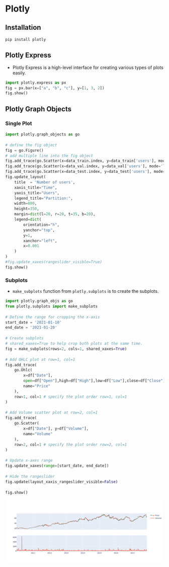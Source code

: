 # Plotly

## Installation

```Python
pip install plotly
```

## Plotly Express

- Plotly Express is a high-level interface for creating various types of plots easily.

```Python
import plotly.express as px
fig = px.bar(x=["a", "b", "c"], y=[1, 3, 2])
fig.show()
```

## Plotly Graph Objects

### Single Plot

```Python
import plotly.graph_objects as go

# define the fig object
fig = go.Figure()
# add multiple line into the fig object
fig.add_trace(go.Scatter(x=data_train.index, y=data_train['users'], mode='lines', name='Train'))
fig.add_trace(go.Scatter(x=data_val.index, y=data_val['users'], mode='lines', name='Validation'))
fig.add_trace(go.Scatter(x=data_test.index, y=data_test['users'], mode='lines', name='Test'))
fig.update_layout(
    title  = 'Number of users',
    xaxis_title="Time",
    yaxis_title="Users",
    legend_title="Partition:",
    width=800,
    height=350,
    margin=dict(l=20, r=20, t=35, b=20),
    legend=dict(
        orientation="h",
        yanchor="top",
        y=1,
        xanchor="left",
        x=0.001
    )
)
#fig.update_xaxes(rangeslider_visible=True)
fig.show()
```

### Subplots

- `make_subplots` function from `plotly.subplots` is to create the subplots.

```Python
import plotly.graph_objs as go
from plotly.subplots import make_subplots

# Define the range for cropping the x-axis
start_date = '2021-01-10'
end_date = '2021-01-20'

# Create subplots
# shared_xaxes=True to help crop both plots at the same time.
fig = make_subplots(rows=2, cols=1, shared_xaxes=True)

# Add OHLC plot at row=1, col=1
fig.add_trace(
    go.Ohlc(
        x=df["Date"],
        open=df["Open"],high=df["High"],low=df["Low"],close=df["Close"],
        name="Price"
    ),
    row=1, col=1 # specify the plot order row=1, col=1
)

# Add Volume scatter plot at row=2, col=1
fig.add_trace(
    go.Scatter(
        x=df["Date"], y=df["Volume"],
        name="Volume"
    ),
    row=2, col=1 # specify the plot order row=2, col=1
)

# Update x-axes range
fig.update_xaxes(range=[start_date, end_date])

# Hide the rangeslider
fig.update(layout_xaxis_rangeslider_visible=False)

fig.show()
```

<p align="center"><img width="600" src="../assets/img/plotly_subplots_example.png"></p>
